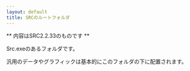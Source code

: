 ```yaml
---
layout: default
title: SRCのルートフォルダ
---
```

** 内容はSRC2.2.33のものです **

Src.exeのあるフォルダです。

汎用のデータやグラフィックは基本的にこのフォルダの下に配置されます。
